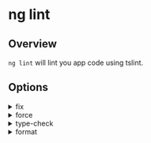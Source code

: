<!-- Links in /docs/documentation should NOT have `.md` at the end, because they end up in our wiki at release. -->

# ng lint

## Overview
`ng lint` will lint you app code using tslint.

## Options
<details>
  <summary>fix</summary>
  <p>
    <code>--fix</code> <em>default value: false</em>
  </p>
  <p>
    Fixes linting errors (may overwrite linted files).
  </p>
</details>

<details>
  <summary>force</summary>
  <p>
    <code>--force</code> <em>default value: false</em>
  </p>
  <p>
    Succeeds even if there was linting errors.
  </p>
</details>

<details>
  <summary>type-check</summary>
  <p>
    <code>--type-check</code> <em>default value: false</em>
  </p>
  <p>
    Controls the type check for linting.
  </p>
</details>

<details>
  <summary>format</summary>
  <p>
    <code>--format</code> (aliases: <code>-t</code>) <em>default value: prose</em>
  </p>
  <p>
    Output format (prose, json, stylish, verbose, pmd, msbuild, checkstyle, vso, fileslist, codeFrame).
  </p>
</details>
